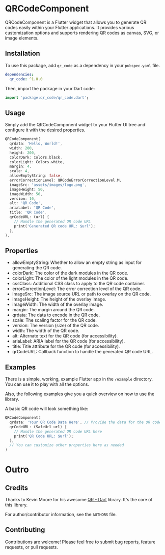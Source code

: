 # QRCodeComponent

QRCodeComponent is a Flutter widget that allows you to generate QR codes easily within your Flutter applications. It provides various customization options and supports rendering QR codes as canvas, SVG, or image elements.

## Installation

To use this package, add `qr_code` as a dependency in your `pubspec.yaml` file.

```yaml
dependencies:
  qr_code: ^1.0.0
```


Then, import the package in your Dart code:

```dart
import 'package:qr_code/qr_code.dart';
```

## Usage
Simply add the QRCodeComponent widget to your Flutter UI tree and configure it with the desired properties.

```dart
QRCodeComponent(
  qrdata: 'Hello, World!',
  width: 200,
  height: 200,
  colorDark: Colors.black,
  colorLight: Colors.white,
  margin: 4,
  scale: 4,
  allowEmptyString: false,
  errorCorrectionLevel: QRCodeErrorCorrectionLevel.M,
  imageSrc: 'assets/images/logo.png',
  imageHeight: 50,
  imageWidth: 50,
  version: 10,
  alt: 'QR Code',
  ariaLabel: 'QR Code',
  title: 'QR Code',
  qrCodeURL: (url) {
    // Handle the generated QR code URL
    print('Generated QR code URL: $url');
  },
),
```

## Properties
- allowEmptyString: Whether to allow an empty string as input for generating the QR code.
- colorDark: The color of the dark modules in the QR code.
- colorLight: The color of the light modules in the QR code.
- cssClass: Additional CSS class to apply to the QR code container.
- errorCorrectionLevel: The error correction level of the QR code.
- imageSrc: The image source URL or path to overlay on the QR code.
- imageHeight: The height of the overlay image.
- imageWidth: The width of the overlay image.
- margin: The margin around the QR code.
- qrdata: The data to encode in the QR code.
- scale: The scaling factor for the QR code.
- version: The version (size) of the QR code.
- width: The width of the QR code.
- alt: Alternate text for the QR code (for accessibility).
- ariaLabel: ARIA label for the QR code (for accessibility).
- title: Title attribute for the QR code (for accessibility).
- qrCodeURL: Callback function to handle the generated QR code URL.

## Examples

There is a simple, working, example Flutter app in the `/example` directory. You can use it to play with all
the options. 

Also, the following examples give you a quick overview on how to use the library.

A basic QR code will look something like:

```dart
QRCodeComponent(
  qrdata: 'Your QR Code Data Here', // Provide the data for the QR code
  qrCodeURL: (SafeUrl url) {
    // Handle the generated QR code URL here
    print('QR Code URL: $url');
  },
  // You can customize other properties here as needed
)
```

# Outro
## Credits
Thanks to Kevin Moore for his awesome [QR - Dart](https://github.com/kevmoo/qr.dart) library. It's the core of this library.

For author/contributor information, see the `AUTHORS` file.

## Contributing
Contributions are welcome! Please feel free to submit bug reports, feature requests, or pull requests.
